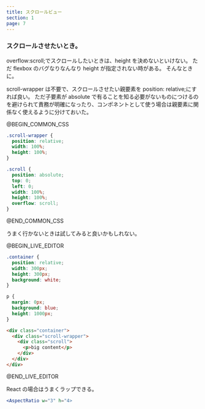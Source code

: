 ```yaml
---
title: スクロールビュー
section: 1
page: 7
---
```


### スクロールさせたいとき。

overflow:scroll;でスクロールしたいときは、height を決めないといけない。
ただ flexbox のバグなりなんなり height が指定されない時がある。
そんなときに。

scroll-wrapper は不要で、スクロールさせたい親要素を position: relative;にすれば良い。
ただ子要素が absolute で有ることを知る必要がないものにつけるのを避けられて責務が明確になったり、コンポネントとして使う場合は親要素に関係なく使えるように分けておいた。

@BEGIN_COMMON_CSS

```css
.scroll-wrapper {
  position: relative;
  width: 100%;
  height: 100%;
}

.scroll {
  position: absolute;
  top: 0;
  left: 0;
  width: 100%;
  height: 100%;
  overflow: scroll;
}
```

@END_COMMON_CSS

うまく行かないときは試してみると良いかもしれない。

@BEGIN_LIVE_EDITOR

```css
.container {
  position: relative;
  width: 300px;
  height: 300px;
  background: white;
}

p {
  margin: 0px;
  background: blue;
  height: 1000px;
}
```

```html
<div class="container">
  <div class="scroll-wrapper">
    <div class="scroll">
      <p>big content</p>
    </div>
  </div>
</div>
```

@END_LIVE_EDITOR

React の場合はうまくラップできる。

```.jsx
<AspectRatio w="3" h="4>
```
